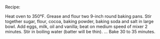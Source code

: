 Recipe: 

Heat oven to 350°F. Grease and flour two 9-inch round baking pans.
Stir together sugar, flour, cocoa, baking powder, baking soda and salt in large bowl.
Add eggs, milk, oil and vanilla; beat on medium speed of mixer 2 minutes.
Stir in boiling water (batter will be thin). ...
Bake 30 to 35 minutes.